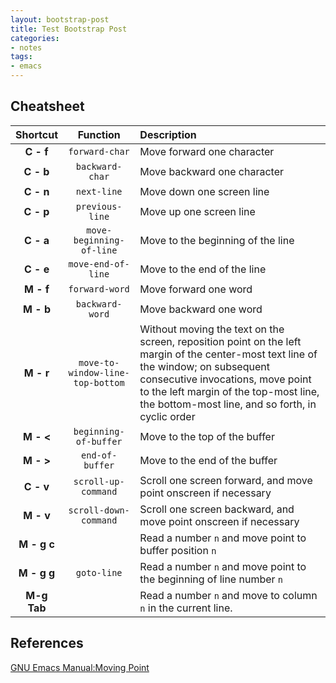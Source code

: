 ```yaml
---
layout: bootstrap-post
title: Test Bootstrap Post
categories:
- notes
tags:
- emacs
---
```


## Cheatsheet

| Shortcut |            Function              |        Description                |
|:--------:|:--------------------------------:|:----------------------------------|
|**C - f** | `forward-char`                   | Move forward one character        |
|**C - b** | `backward-char`                  | Move backward one character       |
|**C - n** | `next-line`                      | Move down one screen line         |
|**C - p** | `previous-line`                  | Move up one screen line           |
|**C - a** | `move-beginning-of-line`         | Move to the beginning of the line |
|**C - e** | `move-end-of-line`               | Move to the end of the line       |
|**M - f** | `forward-word`                   | Move forward one word             |
|**M - b** | `backward-word`                  | Move backward one word            |
|**M - r** | `move-to-window-line-top-bottom` | Without moving the text on the screen, reposition point on the left margin of the center-most text line of the window; on subsequent consecutive invocations, move point to the left margin of the top-most line, the bottom-most line, and so forth, in cyclic order |
|**M - <** | `beginning-of-buffer`            | Move to the top of the buffer     |
|**M - >** | `end-of-buffer`                  | Move to the end of the buffer     |
|**C - v** | `scroll-up-command` | Scroll one screen forward, and move point onscreen if necessary |
|**M - v** | `scroll-down-command` | Scroll one screen backward, and move point onscreen if necessary |
|**M - g c** | | Read a number `n` and move point to buffer position `n` |
|**M - g g**| `goto-line`| Read a number `n` and move point to the beginning of line number `n` |
|**M-g Tab**| | Read a number `n` and move to column `n` in the current line. |


## References

[GNU Emacs Manual:Moving Point](https://www.gnu.org/software/emacs/manual/html_node/emacs/Moving-Point.html#Moving-Point)
